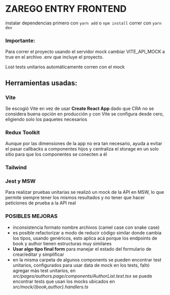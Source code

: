 # ZAREGO ENTRY FRONTEND
instalar dependencias primero con `yarn add` o `npm install`
correr con `yarn dev`

### Importante:
Para correr el proyecto usando el servidor mock cambiar
VITE_API_MOCK a true en el archivo .env que incluye
el proyecto.

Lost tests unitarios automáticamente corren con el mock

## Herramientas usadas:
### Vite
Se escogió Vite en vez de usar **Create React App** dado que CRA no se considera buena opción en producción y con
Vite se configura desde cero, eligiendo solo los paquetes necesarios


### Redux Toolkit
Aunque por las dimensiones de la app no era tan necesario, ayuda a evitar el pasar callbacks a componentes
hijos y centraliza el storage en un solo sitio para que los componentes se conecten a él

### Tailwind

### Jest y MSW
Para realizar pruebas unitarias se realizó un mock de la API en MSW, lo que permite siempre tener los mismos
resultados y no tener que hacer peticiones de prueba a la API real



### POSIBLES MEJORAS
- inconsistencia formato nombre archivos (camel case con snake case)
- es posible refactorizar a modo de reducir código similar donde cambia los tipos,
usando genéricos, esto aplica acá porque los endpoints de book y author tienen estructuras muy similares
- **Usar algo tipo final form** para manejar el estado del formulario de crear/editar y simplificar
- en la misma carpeta de algunos components se pueden encontrar test unitarios, configurados para usar data de mock en los tests,
faltó agregar más test unitarios, en *src/pages/authors.page/components/AuthorList.test.tsx* se puede
encontrar tests que usan los mocks ubicados en *src/mock/{book,author}.handlers.ts*


